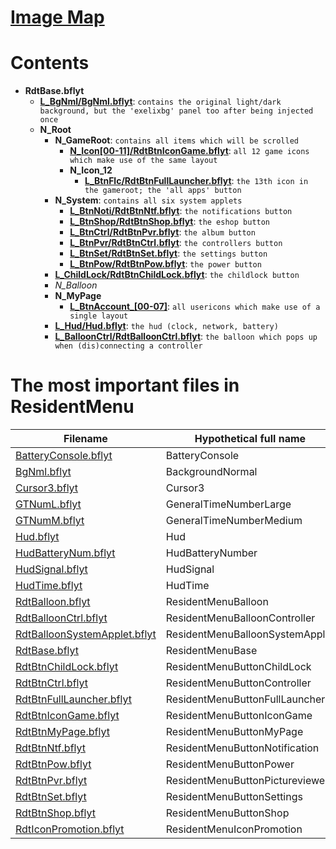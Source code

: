 # [Image Map](index-map)
# Contents
- **RdtBase.bflyt**
    - **[L_BgNml/BgNml.bflyt](BgNml.bflyt)**: `contains the original light/dark background, but the 'exelixbg' panel too after being injected once`
    - **N_Root**
        - **N_GameRoot**: `contains all items which will be scrolled`
            - **[N_Icon[00-11]/RdtBtnIconGame.bflyt](RdtBtnIconGame.bflyt)**: `all 12 game icons which make use of the same layout`
            - **N_Icon_12**
                - **[L_BtnFlc/RdtBtnFullLauncher.bflyt](RdtBtnFullLauncher.bflyt)**: `the 13th icon in the gameroot; the 'all apps' button`
        - **N_System**: `contains all six system applets`
            - **[L_BtnNoti/RdtBtnNtf.bflyt](RdtBtnNtf.bflyt)**: `the notifications button`
            - **[L_BtnShop/RdtBtnShop.bflyt](RdtBtnShop.bflyt)**: `the eshop button`
            - **[L_BtnCtrl/RdtBtnPvr.bflyt](RdtBtnPvr.bflyt)**: `the album button`
            - **[L_BtnPvr/RdtBtnCtrl.bflyt](RdtBtnCtrl.bflyt)**: `the controllers button`
            - **[L_BtnSet/RdtBtnSet.bflyt](RdtBtnSet.bflyt)**: `the settings button`
            - **[L_BtnPow/RdtBtnPow.bflyt](RdtBtnPow.bflyt)**: `the power button`
        - **[L_ChildLock/RdtBtnChildLock.bflyt](RdtBtnChildLock.bflyt)**: `the childlock button`
        - *N_Balloon*
        - **N_MyPage**
           - **[L_BtnAccount_[00-07]](RdtBtnMyPage.bflyt)**: `all usericons which make use of a single layout`
        - **[L_Hud/Hud.bflyt](Hud.bflyt)**: `the hud (clock, network, battery)`
        - **[L_BalloonCtrl/RdtBalloonCtrl.bflyt](RdtBalloonCtrl.bflyt)**: `the balloon which pops up when (dis)connecting a controller`

# The most important files in ResidentMenu

| Filename | Hypothetical full name |
|------------------------------|---------------------------------|
| [BatteryConsole.bflyt](BatteryConsole.bflyt) | BatteryConsole |
| [BgNml.bflyt](BgNml.bflyt) | BackgroundNormal |
| [Cursor3.bflyt](Cursor3.bflyt) | Cursor3 |
| [GTNumL.bflyt](GTNumL.bflyt) | GeneralTimeNumberLarge |
| [GTNumM.bflyt](GTNumM.bflyt) | GeneralTimeNumberMedium |
| [Hud.bflyt](Hud.bflyt) | Hud |
| [HudBatteryNum.bflyt](HudBatteryNum.bflyt) | HudBatteryNumber |
| [HudSignal.bflyt](HudSignal.bflyt) | HudSignal |
| [HudTime.bflyt](HudTime.bflyt) | HudTime |
| [RdtBalloon.bflyt](RdtBalloon.bflyt) | ResidentMenuBalloon |
| [RdtBalloonCtrl.bflyt](RdtBalloonCtrl.bflyt) | ResidentMenuBalloonController |
| [RdtBalloonSystemApplet.bflyt](RdtBalloonSystemApplet.bflyt) | ResidentMenuBalloonSystemApplet |
| [RdtBase.bflyt](RdtBase.bflyt) | ResidentMenuBase |
| [RdtBtnChildLock.bflyt](RdtBtnChildLock.bflyt) | ResidentMenuButtonChildLock |
| [RdtBtnCtrl.bflyt](RdtBtnCtrl.bflyt) | ResidentMenuButtonController |
| [RdtBtnFullLauncher.bflyt](RdtBtnFullLauncher.bflyt) | ResidentMenuButtonFullLauncher |
| [RdtBtnIconGame.bflyt](RdtBtnIconGame.bflyt) | ResidentMenuButtonIconGame |
| [RdtBtnMyPage.bflyt](RdtBtnMyPage.bflyt) | ResidentMenuButtonMyPage |
| [RdtBtnNtf.bflyt](RdtBtnNtf.bflyt) | ResidentMenuButtonNotification |
| [RdtBtnPow.bflyt](RdtBtnPow.bflyt) | ResidentMenuButtonPower |
| [RdtBtnPvr.bflyt](RdtBtnPvr.bflyt) | ResidentMenuButtonPictureviewer |
| [RdtBtnSet.bflyt](RdtBtnSet.bflyt) | ResidentMenuButtonSettings |
| [RdtBtnShop.bflyt](RdtBtnShop.bflyt) | ResidentMenuButtonShop |
| [RdtIconPromotion.bflyt](RdtIconPromotion.bflyt) | ResidentMenuIconPromotion |